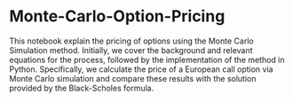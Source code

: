 # Monte-Carlo-Option-Pricing
 This notebook explain the pricing of options using the Monte Carlo Simulation method. Initially, we cover the background and relevant equations for the process, followed by the implementation of the method in Python. Specifically, we calculate the price of a European call option via Monte Carlo simulation and compare these results with the solution provided by the Black-Scholes formula.
